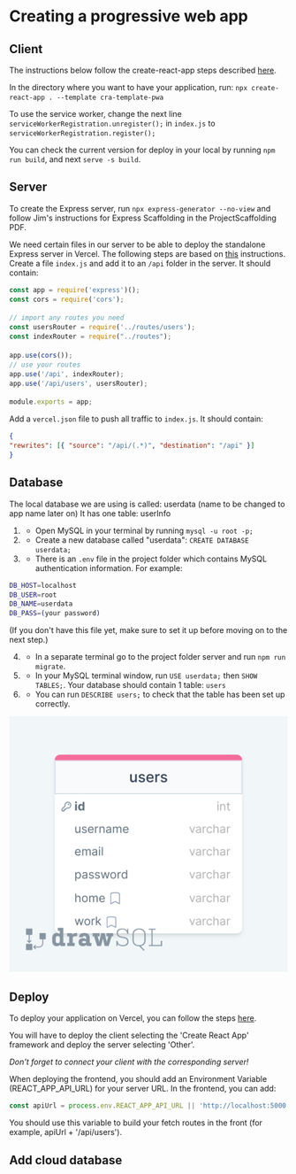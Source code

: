 # Creating a progressive web app

## Client

The instructions below follow the create-react-app steps described [here](https://create-react-app.dev/docs/making-a-progressive-web-app/).

In the directory where you want to have your application, run: `npx create-react-app . --template cra-template-pwa`

To use the service worker, change the next line `serviceWorkerRegistration.unregister();` in `index.js` to `serviceWorkerRegistration.register();`

You can check the current version for deploy in your local by running 
`npm run build`, and next `serve -s build`.

## Server

To create the Express server, run `npx express-generator --no-view` and follow Jim's instructions for Express Scaffolding in the ProjectScaffolding PDF.

We need certain files in our server to be able to deploy the standalone Express server in Vercel.
The following steps are based on [this](https://vercel.com/guides/using-express-with-vercel) instructions.
Create a file `index.js` and add it to an `/api` folder in the server. It should contain:

```javascript
const app = require('express')();
const cors = require('cors');

// import any routes you need
const usersRouter = require('../routes/users');
const indexRouter = require("../routes");

app.use(cors());
// use your routes
app.use('/api', indexRouter);
app.use('/api/users', usersRouter);

module.exports = app;
```

Add a `vercel.json` file to push all traffic to `index.js`. It should contain:

```json
{
"rewrites": [{ "source": "/api/(.*)", "destination": "/api" }]
}
```

## Database

The local database we are using is called: userdata (name to be changed to app name later on)
It has one table: userInfo

1. - Open MySQL in your terminal by running `mysql -u root -p;`

2. - Create a new database called "userdata": `CREATE DATABASE userdata;`

3. - There is an `.env` file in the project folder which contains MySQL authentication information. For example:

```bash
DB_HOST=localhost
DB_USER=root
DB_NAME=userdata
DB_PASS=(your password)
```
(If you don't have this file yet, make sure to set it up before moving on to the next step.)

4. - In a separate terminal go to the project folder server and run `npm run migrate`.

5. - In your MySQL terminal window, run `USE userdata;` then `SHOW TABLES;`. Your database should contain 1 table: `users`

6. - You can run `DESCRIBE users;` to check that the table has been set up correctly.

![DB schema as seen on DrawSQL](client/src/common/assets/Userdata_drawSQL.png)


## Deploy

To deploy your application on Vercel, you can follow the steps [here](https://vercel.com/docs/concepts/git#deploying-a-git-repository).

You will have to deploy the client selecting the 'Create React App' framework and deploy the server selecting 'Other'.

*Don't forget to connect your client with the corresponding server!*

When deploying the frontend, you should add an Environment Variable (REACT_APP_API_URL) for your server URL.
In the frontend, you can add:

```javascript
const apiUrl = process.env.REACT_APP_API_URL || 'http://localhost:5000';
```

You should use this variable to build your fetch routes in the front (for example, apiUrl + '/api/users').

## Add cloud database




